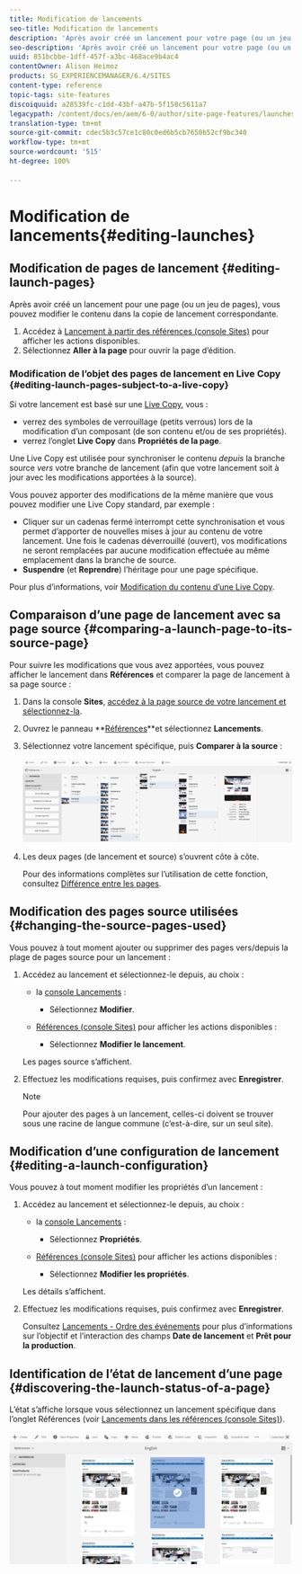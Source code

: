 ```yaml
---
title: Modification de lancements
seo-title: Modification de lancements
description: 'Après avoir créé un lancement pour votre page (ou un jeu de pages), vous pouvez modifier le contenu dans la copie de lancement de la ou des pages. '
seo-description: 'Après avoir créé un lancement pour votre page (ou un jeu de pages), vous pouvez modifier le contenu dans la copie de lancement de la ou des pages. '
uuid: 851bcbbe-1dff-457f-a3bc-468ace9b4ac4
contentOwner: Alison Heimoz
products: SG_EXPERIENCEMANAGER/6.4/SITES
content-type: reference
topic-tags: site-features
discoiquuid: a28539fc-c1dd-43bf-a47b-5f158c5611a7
legacypath: /content/docs/en/aem/6-0/author/site-page-features/launches
translation-type: tm+mt
source-git-commit: cdec5b3c57ce1c80c0ed6b5cb7650b52cf9bc340
workflow-type: tm+mt
source-wordcount: '515'
ht-degree: 100%

---
```



# Modification de lancements{#editing-launches}

## Modification de pages de lancement {#editing-launch-pages}

Après avoir créé un lancement pour une page (ou un jeu de pages), vous pouvez modifier le contenu dans la copie de lancement correspondante.

1. Accédez à [Lancement à partir des références (console Sites)](/help/sites-authoring/launches.md#launches-in-references-sites-console) pour afficher les actions disponibles.
1. Sélectionnez **Aller à la page** pour ouvrir la page d’édition.

### Modification de l’objet des pages de lancement en Live Copy   {#editing-launch-pages-subject-to-a-live-copy}

Si votre lancement est basé sur une [Live Copy](/help/sites-administering/msm.md), vous :

* verrez des symboles de verrouillage (petits verrous) lors de la modification d’un composant (de son contenu et/ou de ses propriétés).
* verrez l’onglet **Live Copy** dans **Propriétés de la page**.

Une Live Copy est utilisée pour synchroniser le contenu *depuis* la branche source *vers* votre branche de lancement (afin que votre lancement soit à jour avec les modifications apportées à la source).

Vous pouvez apporter des modifications de la même manière que vous pouvez modifier une Live Copy standard, par exemple :

* Cliquer sur un cadenas fermé interrompt cette synchronisation et vous permet d’apporter de nouvelles mises à jour au contenu de votre lancement. Une fois le cadenas déverrouillé (ouvert), vos modifications ne seront remplacées par aucune modification effectuée au même emplacement dans la branche de source.
* **Suspendre** (et **Reprendre**) l’héritage pour une page spécifique.

Pour plus d’informations, voir [Modification du contenu d’une Live Copy](/help/sites-administering/msm-livecopy.md#changing-live-copy-content).

## Comparaison d’une page de lancement avec sa page source {#comparing-a-launch-page-to-its-source-page}

Pour suivre les modifications que vous avez apportées, vous pouvez afficher le lancement dans **Références** et comparer la page de lancement à sa page source :

1. Dans la console **Sites**, [accédez à la page source de votre lancement et sélectionnez-la](/help/sites-authoring/basic-handling.md#viewing-and-selecting-resources).
1. Ouvrez le panneau **[Références](/help/sites-authoring/basic-handling.md#references)**et sélectionnez **Lancements**.
1. Sélectionnez votre lancement spécifique, puis **Comparer à la source** :

   ![chlimage_1-96](assets/chlimage_1-96.png)

1. Les deux pages (de lancement et source) s’ouvrent côte à côte.

   Pour des informations complètes sur l’utilisation de cette fonction, consultez [Différence entre les pages](/help/sites-authoring/page-diff.md).

## Modification des pages source utilisées {#changing-the-source-pages-used}

Vous pouvez à tout moment ajouter ou supprimer des pages vers/depuis la plage de pages source pour un lancement : 

1. Accédez au lancement et sélectionnez-le depuis, au choix :

   * la [console Lancements](/help/sites-authoring/launches.md#the-launches-console) :

      * Sélectionnez **Modifier**.
   * [Références (console Sites)](/help/sites-authoring/launches.md#launches-in-references-sites-console) pour afficher les actions disponibles :

      * Sélectionnez **Modifier le lancement**. 

   Les pages source s’affichent.

1. Effectuez les modifications requises, puis confirmez avec **Enregistrer**.

   >[!NOTE]
   >
   >Pour ajouter des pages à un lancement, celles-ci doivent se trouver sous une racine de langue commune (c’est-à-dire, sur un seul site).

## Modification d’une configuration de lancement   {#editing-a-launch-configuration}

Vous pouvez à tout moment modifier les propriétés d’un lancement : 

1. Accédez au lancement et sélectionnez-le depuis, au choix :

   * la [console Lancements](/help/sites-authoring/launches.md#the-launches-console) :

      * Sélectionnez **Propriétés**.
   * [Références (console Sites)](/help/sites-authoring/launches.md#launches-in-references-sites-console) pour afficher les actions disponibles :

      * Sélectionnez **Modifier les propriétés**. 

   Les détails s’affichent.

1. Effectuez les modifications requises, puis confirmez avec **Enregistrer**.

   Consultez [Lancements - Ordre des événements](/help/sites-authoring/launches.md#launches-the-order-of-events) pour plus d’informations sur l’objectif et l’interaction des champs **Date de lancement** et **Prêt pour la production**.

## Identification de l’état de lancement d’une page   {#discovering-the-launch-status-of-a-page}

L’état s’affiche lorsque vous sélectionnez un lancement spécifique dans l’onglet Références (voir [Lancements dans les références (console Sites)](/help/sites-authoring/launches.md#launches-in-references-sites-console)).

![chlimage_1-97](assets/chlimage_1-97.png)

